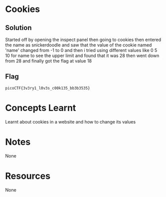 # Cookies

## Solution
Started off by opening the inspect panel then going to cookies then entered
the name as snickerdoodle and saw that the value of the cookie named 'name'
changed from -1 to 0 and then i tried using different values like 0 5 10 
for name to see the upper limit and found that it was 28 then went down from
28 and finally got the flag at value 18



## Flag
```
picoCTF{3v3ry1_l0v3s_c00k135_bb3b3535}
```

# Concepts Learnt
Learnt about cookies in a website and how to change its values



# Notes
None


# Resources
None 
